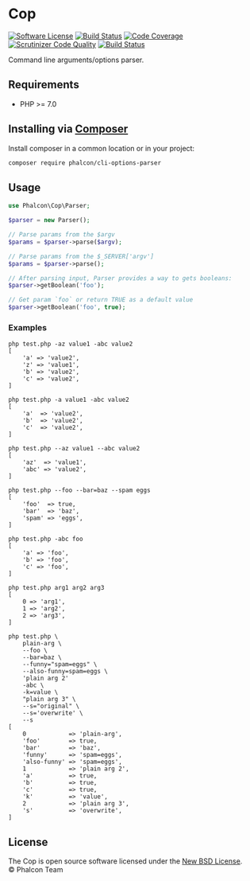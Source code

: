 # Cop


[![Software License](https://img.shields.io/badge/license-BSD--3-brightgreen.svg)](https://github.com/phalcon/cli-options-parser/blob/master/LICENSE)
[![Build Status](https://travis-ci.org/phalcon/cli-options-parser.svg?branch=master)](https://travis-ci.org/phalcon/cli-options-parser)
[![Code Coverage](https://codecov.io/gh/phalcon/cli-options-parser/branch/master/graph/badge.svg)](https://codecov.io/gh/phalcon/cli-options-parser)
[![Scrutinizer Code Quality](https://scrutinizer-ci.com/g/phalcon/cli-options-parser/badges/quality-score.png?b=master)](https://scrutinizer-ci.com/g/phalcon/cli-options-parser/?branch=master)
[![Build Status](https://scrutinizer-ci.com/g/phalcon/cli-options-parser/badges/build.png?b=master)](https://scrutinizer-ci.com/g/phalcon/cli-options-parser/build-status/master)

Command line arguments/options parser.

## Requirements

* PHP >= 7.0

## Installing via [Composer](https://getcomposer.org)

Install composer in a common location or in your project:

```bash
composer require phalcon/cli-options-parser
```

## Usage

```php
use Phalcon\Cop\Parser;

$parser = new Parser();

// Parse params from the $argv
$params = $parser->parse($argv);

// Parse params from the $_SERVER['argv']
$params = $parser->parse();

// After parsing input, Parser provides a way to gets booleans:
$parser->getBoolean('foo');

// Get param `foo` or return TRUE as a default value
$parser->getBoolean('foo', true);
```

### Examples

```
php test.php -az value1 -abc value2
[
    'a' => 'value2',
    'z' => 'value1',
    'b' => 'value2',
    'c' => 'value2',
]

php test.php -a value1 -abc value2
[
    'a'  => 'value2',
    'b'  => 'value2',
    'c'  => 'value2',
]

php test.php --az value1 --abc value2
[
    'az'  => 'value1',
    'abc' => 'value2',
]

php test.php --foo --bar=baz --spam eggs
[
    'foo'  => true,
    'bar'  => 'baz',
    'spam' => 'eggs',
]

php test.php -abc foo
[
    'a' => 'foo',
    'b' => 'foo',
    'c' => 'foo',
]

php test.php arg1 arg2 arg3
[
    0 => 'arg1',
    1 => 'arg2',
    2 => 'arg3',
]

php test.php \
    plain-arg \
    --foo \
    --bar=baz \
    --funny="spam=eggs" \
    --also-funny=spam=eggs \
    'plain arg 2'
    -abc \
    -k=value \
    "plain arg 3" \
    --s="original" \
    --s='overwrite' \
    --s
[
    0            => 'plain-arg',
    'foo'        => true,
    'bar'        => 'baz',
    'funny'      => 'spam=eggs',
    'also-funny' => 'spam=eggs',
    1            => 'plain arg 2',
    'a'          => true,
    'b'          => true,
    'c'          => true,
    'k'          => 'value',
    2            => 'plain arg 3',
    's'          => 'overwrite',
]
```

## License

The Cop is open source software licensed under the [New BSD License](https://github.com/phalcon/cli-options-parser/blob/master/LICENSE.txt).<br>
© Phalcon Team
